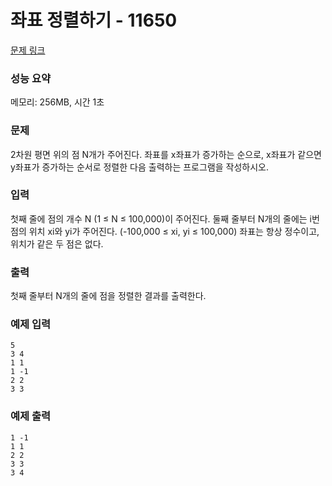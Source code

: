 # 좌표 정렬하기 - 11650

[문제 링크](https://www.acmicpc.net/problem/10650)

### 성능 요약

메모리: 256MB, 시간 1초

### 문제

2차원 평면 위의 점 N개가 주어진다. 좌표를 x좌표가 증가하는 순으로, x좌표가 같으면 y좌표가 증가하는 순서로 정렬한 다음 출력하는 프로그램을 작성하시오.

### 입력

첫째 줄에 점의 개수 N (1 ≤ N ≤ 100,000)이 주어진다. 둘째 줄부터 N개의 줄에는 i번점의 위치 xi와 yi가 주어진다. (-100,000 ≤ xi, yi ≤ 100,000) 좌표는 항상 정수이고, 위치가 같은 두 점은 없다.

### 출력

첫째 줄부터 N개의 줄에 점을 정렬한 결과를 출력한다.

### 예제 입력

```
5
3 4
1 1
1 -1
2 2
3 3
```

### 예제 출력

```
1 -1
1 1
2 2
3 3
3 4
```

